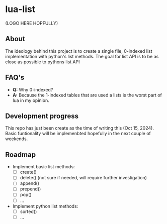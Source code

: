# lua-list

(LOGO HERE HOPFULLY)

## About

The ideology behind this project is to create a single file, 0-indexed list implementation with python's list methods.
The goal for list API is to be as close as possible to pythons list API

## FAQ's

- **Q:** Why 0-indexed?
- **A:** Because the 1-indexed tables that are used a lists is the worst part of lua in my opinion.
  
## Development progress

This repo has just been create as the time of writing this (Oct 15, 2024).
Basic funtionality will be implemenbted hopefully in the next couple of weekends.

## Roadmap
- Implement basic list methods:
  - [ ] create()
  - [ ] delete() (not sure if needed, will require further investigation)
  - [ ] append()
  - [ ] prepend()
  - [ ] pop()
  - [ ] ...
 
- Implement python list methods:
  - [ ] sorted()
  - [ ] ...
